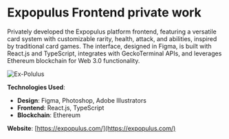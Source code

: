 # Expopulus Frontend private work

Privately developed the Expopulus platform frontend, featuring a versatile card system with customizable rarity, health, attack, and abilities, inspired by traditional card games. The interface, designed in Figma, is built with React.js and TypeScript, integrates with GeckoTerminal APIs, and leverages Ethereum blockchain for Web 3.0 functionality.

![Ex-Polulus](Ex-Populus.png)

**Technologies Used**:
- **Design**: Figma, Photoshop, Adobe Illustrators
- **Frontend**: React.js, TypeScript
- **Blockchain**: Ethereum

**Website**: [https://expopulus.com/](https://expopulus.com/)